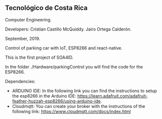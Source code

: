 Tecnológico de Costa Rica
-------------------------

Computer Engineering.

Developers:
Cristian Castillo McQuiddy.
Jairo Ortega Calderón.

September, 2019.

Control of parking car with IoT, ESP8266 and react-native.

This is the first project of SOA4ID.

In the folder ./Hardware/parkingControl you will find the code for the ESP8266.


Dependencies:
- ARDUINO IDE: In the following link you can find the instructions to setup the esp8266 in the Arduino IDE: https://learn.adafruit.com/adafruit-feather-huzzah-esp8266/using-arduino-ide.
- Cloudmqtt: You can create your broker with the instructions of the following link: https://www.cloudmqtt.com/docs/index.html
